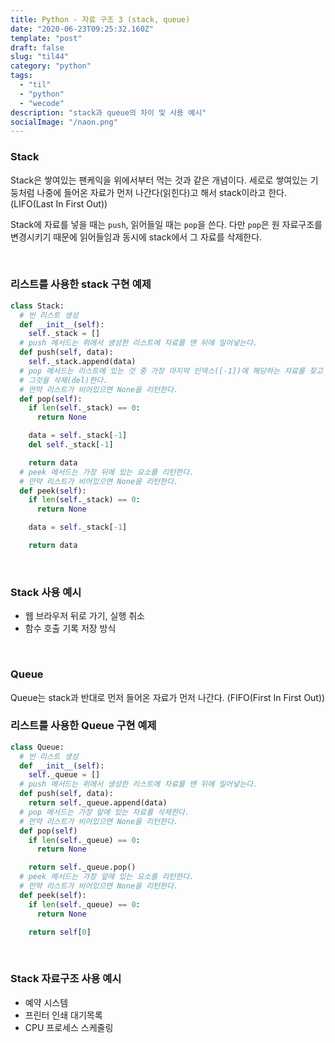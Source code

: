 ```yaml
---
title: Python - 자료 구조 3 (stack, queue)
date: "2020-06-23T09:25:32.160Z"
template: "post"
draft: false
slug: "til44"
category: "python"
tags:
  - "til"
  - "python"
  - "wecode"
description: "stack과 queue의 차이 및 사용 예시"
socialImage: "/naon.png"
---
```


### Stack
Stack은 쌓여있는 팬케익을 위에서부터 먹는 것과 같은 개념이다. 세로로 쌓여있는 기둥처럼 나중에 들어온 자료가 먼저 나간다(읽힌다)고 해서 stack이라고 한다. (LIFO(Last In First Out))

Stack에 자료를 넣을 때는 `push`, 읽어들일 때는 `pop`을 쓴다. 다만 `pop`은 원 자료구조를 변경시키기 때문에 읽어들임과 동시에 stack에서 그 자료를 삭제한다.

<br>

### 리스트를 사용한 stack 구현 예제
```python
class Stack:
  # 빈 리스트 생성
  def __init__(self):
    self._stack = []
  # push 메서드는 위에서 생성한 리스트에 자료를 맨 뒤에 밀어넣는다.
  def push(self, data):
    self._stack.append(data)
  # pop 메서드는 리스트에 있는 것 중 가장 마지막 인덱스([-1])에 해당하는 자료를 찾고
  # 그것을 삭제(del)한다.
  # 만약 리스트가 비어있으면 None을 리턴한다.
  def pop(self):
    if len(self._stack) == 0:
      return None

    data = self._stack[-1]
    del self._stack[-1]

    return data
  # peek 메서드는 가장 뒤에 있는 요소를 리턴한다.
  # 만약 리스트가 비어있으면 None을 리턴한다.
  def peek(self):
    if len(self._stack) == 0:
      return None

    data = self._stack[-1]

    return data
```

<br>

### Stack 사용 예시
- 웹 브라우저 뒤로 가기, 실행 취소
- 함수 호출 기록 저장 방식

<br>

### Queue
Queue는 stack과 반대로 먼저 들어온 자료가 먼저 나간다. (FIFO(First In First Out))

<bt>

### 리스트를 사용한 Queue 구현 예제
```python
class Queue:
  # 빈 리스트 생성
  def __init__(self):
    self._queue = []
  # push 메서드는 위에서 생성한 리스트에 자료를 맨 뒤에 밀어넣는다.
  def push(self, data):
    return self._queue.append(data)
  # pop 메서드는 가장 앞에 있는 자료를 삭제한다.
  # 만약 리스트가 비어있으면 None을 리턴한다.
  def pop(self)
    if len(self._queue) == 0:
      return None

    return self._queue.pop()
  # peek 메서드는 가장 앞에 있는 요소를 리턴한다.
  # 만약 리스트가 비어있으면 None을 리턴한다.
  def peek(self):
    if len(self._queue) == 0:
      return None

    return self[0]
```

<br>

### Stack 자료구조 사용 예시
- 예약 시스템
- 프린터 인쇄 대기목록
- CPU 프로세스 스케줄링